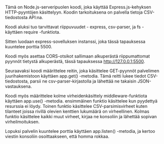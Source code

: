 Tämä on Node.js-serveripuolen koodi, joka käyttää Express.js-kehyksen HTTP-pyyntöjen käsittelyyn. Koodin tarkoituksena on palvella tietoja CSV-tiedostosta API:na.

Koodi aluksi tuo tarvittavat riippuvuudet - express, csv-parser, ja fs - käyttäen require -funktiota.

Sitten luodaan express-sovelluksen instanssi, joka tässä tapauksessa kuuntelee porttia 5500.

Koodi myös asettaa CORS-otsikot sallimaan alkuperästä riippumattomat pyynnöt tietystä alkuperästä, tässä tapauksessa http://127.0.0.1:5500.

Seuraavaksi koodi määrittelee reitin, joka käsittelee GET-pyynnöt palvelimen juurihakemistoon käyttäen app.get() -metodia. Tämä reitti lukee tiedot CSV-tiedostosta, parsii ne csv-parser-kirjastolla ja lähettää ne takaisin JSON-vastauksena.

Koodi myös määrittelee kolme virheidenkäsittely middleware-funktiota käyttäen app.use() -metodia. ensimmäinen funktio käsittelee kun pyydettyä resurssia ei löydy. Toinen funktio käsittelee CSV-parsimisvirheet kuten tilanteet joissa rivillä olevien kenttien lukumäärä on virheellinen. Kolmas funktio käsittelee kaikki muut virheet, kirjaa ne konsoliin ja lähettää sopivan virheilmoituksen.

Lopuksi palvelin kuuntelee porttia käyttäen app.listen() -metodia, ja kertoo viestin konsoliin osoittaakseen, että homma rokkaa.
